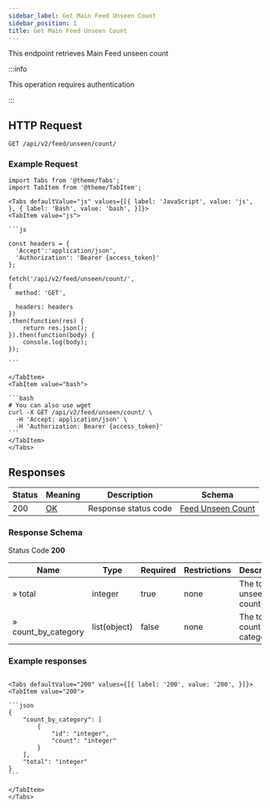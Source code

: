 ```yaml
---
sidebar_label: Get Main Feed Unseen Count
sidebar_position: 1
title: Get Main Feed Unseen Count
---
```


This endpoint retrieves Main Feed unseen count

:::info

This operation requires authentication

:::


## HTTP Request

`GET /api/v2/feed/unseen/count/`

### Example Request

````mdx-code-block
import Tabs from '@theme/Tabs';
import TabItem from '@theme/TabItem';

<Tabs defaultValue="js" values={[{ label: 'JavaScript', value: 'js', }, { label: 'Bash', value: 'bash', }]}>
<TabItem value="js">

```js

const headers = {
  'Accept':'application/json',
  'Authorization': 'Bearer {access_token}'
};

fetch('/api/v2/feed/unseen/count/',
{
  method: 'GET',

  headers: headers
})
.then(function(res) {
    return res.json();
}).then(function(body) {
    console.log(body);
});

```

</TabItem>
<TabItem value="bash">

```bash
# You can also use wget
curl -X GET /api/v2/feed/unseen/count/ \
  -H 'Accept: application/json' \
  -H 'Authorization: Bearer {access_token}'
```
</TabItem>
</Tabs>
````

## Responses

|Status|Meaning|Description| Schema                                                               |
|---|---|---|----------------------------------------------------------------------|
|200|[OK](https://tools.ietf.org/html/rfc7231#section-6.3.1)|Response status code| [Feed Unseen Count](/docs/apireference/v2/schemas/feed_unseen_count) |


### Response Schema

Status Code **200**

|Name|Type|Required|Restrictions| Description                 |
|---|---|---|---|-----------------------------|
|» total|integer|true|none| The total unseen count      |
|» count_by_category|list(object)|false|none| The total count by category |

### Example responses


````mdx-code-block

<Tabs defaultValue="200" values={[{ label: '200', value: '200', }]}>
<TabItem value="200">

```json
{
    "count_by_category": [
        {
            "id": "integer",
            "count": "integer"
        }
    ],
    "total": "integer"
}
```

</TabItem>
</Tabs>
````




